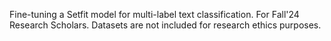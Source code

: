Fine-tuning a Setfit model for multi-label text classification. For Fall'24 Research Scholars. Datasets are not included for research ethics purposes.
